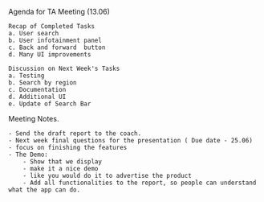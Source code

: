 Agenda for TA Meeting (13.06)

    Recap of Completed Tasks
    a. User search
    b. User infotainment panel
    c. Back and forward  button
    d. Many UI improvements

    Discussion on Next Week's Tasks
    a. Testing
    b. Search by region
    c. Documentation
    d. Additional UI 
    e. Update of Search Bar


Meeting Notes.

    - Send the draft report to the coach.
    - Next week final questions for the presentation ( Due date - 25.06)
    - focus on finishing the features
    - The Demo: 
        - Show that we display
        - make it a nice demo
        - like you would do it to advertise the product
        - Add all functionalities to the report, so people can understand what the app can do.



 
